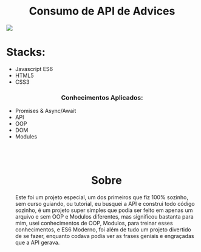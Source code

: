 <h1 align="center" > Consumo de API de Advices </h1>
<img  src="https://github.com/gugrando/JS-API-Advices/blob/main/readme/AdvicesProject.gif"/>
<h1 align="start"> Stacks: </h1>
<ul align="start"> 
  <li>Javascript ES6</li>
  <li>HTML5</li>
  <li>CSS3</li>
</ul>
<h3 align="center">Conhecimentos Aplicados:</h3>
<ul align="start"> 
  <li>Promises & Async/Await</li>
  <li>API</li>
  <li>OOP</li>
  <li>DOM</li>
  <li>Modules</li>
 <br>
 <br>
 <br>
  <h1 align="center" > Sobre </h1>
 <p>
  Este foi um projeto especial, um dos primeiros que fiz 100% sozinho, sem curso guiando, ou tutorial, eu busquei a API e construi todo código sozinho, é um projeto super simples que podia ser feito em apenas um arquivo e sem OOP e Modulos diferentes, mas significou bastanta para mim, usei conhecimentos de OOP, Modulos, para treinar esses conhecimentos, e ES6 Moderno, foi além de tudo um projeto divertido de se fazer, enquanto codava podia ver as frases geniais e engraçadas que a API gerava.
 </p>
</ul>
